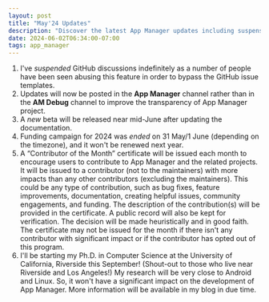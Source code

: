 ```yaml
---
layout: post
title: "May'24 Updates"
description: "Discover the latest App Manager updates including suspension of GitHub discussions, new beta release plans, a fresh contributor recognition program, and exciting news about me starting a Ph.D. in Computer Science at UC Riverside."
date: 2024-06-02T06:34:00-07:00
tags: app_manager
---
```


1. I've _suspended_ GitHub discussions indefinitely as a number of people have been seen abusing this feature in order to bypass the GitHub issue templates.
2. Updates will now be posted in the **App Manager** channel rather than in the **AM Debug** channel to improve the transparency of App Manager project.
3. A _new_ beta will be released near mid-June after updating the documentation.
4. Funding campaign for 2024 was _ended_ on 31 May/1 June (depending on the timezone), and it won't be renewed next year.
5. A “Contributor of the Month” certificate will be issued each month to encourage users to contribute to App Manager and the related projects. It will be issued to a contributor (not to the maintainers) with more impacts than any other contributors (excluding the maintainers). This could be any type of contribution, such as bug fixes, feature improvements, documentation, creating helpful issues, community engagements, and funding. The description of the contribution(s) will be provided in the certificate. A public record will also be kept for verification. The decision will be made heuristically and in good faith. The certificate may not be issued for the month if there isn't any contributor with significant impact or if the contributor has opted out of this program.
6. I'll be starting my Ph.D. in Computer Science at the University of California, Riverside this September! (Shout-out to those who live near Riverside and Los Angeles!) My research will be very close to Android and Linux. So, it won't have a significant impact on the development of App Manager. More information will be available in my blog in due time.
